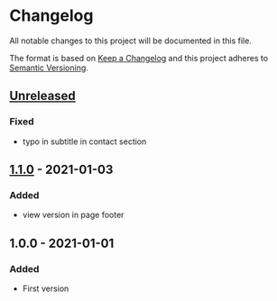 # Changelog

All notable changes to this project will be documented in this file.

The format is based on [Keep a Changelog](http://keepachangelog.com/)
and this project adheres to [Semantic Versioning](http://semver.org/).

## [Unreleased]
### Fixed
- typo in subtitle in contact section

## [1.1.0] - 2021-01-03
### Added
- view version in page footer

## 1.0.0 - 2021-01-01
### Added
- First version

[Unreleased]: https://github.com/janhalama/jan-halama-profile/compare/v1.1.0...HEAD
[1.1.0]: https://github.com/janhalama/jan-halama-profile/compare/v1.0.0...v1.1.0
